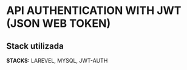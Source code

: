 
# API AUTHENTICATION WITH JWT (JSON WEB TOKEN)




## Stack utilizada

**STACKS:** LAREVEL, MYSQL, JWT-AUTH

